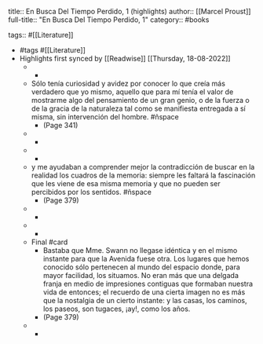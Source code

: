 title:: En Busca Del Tiempo Perdido, 1 (highlights)
author:: [[Marcel Proust]]
full-title:: "En Busca Del Tiempo Perdido, 1"
category:: #books

tags:: #[[Literature]]

- #tags #[[Literature]]
- Highlights first synced by [[Readwise]] [[Thursday, 18-08-2022]]
	- -
	- Sólo tenía curiosidad y avidez por conocer lo que creía más verdadero que yo mismo, aquello que para mí tenía el valor de mostrarme algo del pensamiento de un gran genio, o de la fuerza o de la gracia de la naturaleza tal como se manifiesta entregada a sí misma, sin intervención del hombre. #ñspace
		- (Page 341)
	- -
	- -
	- y me ayudaban a comprender mejor la contradicción de buscar en la realidad los cuadros de la memoria: siempre les faltará la fascinación que les viene de esa misma memoria y que no pueden ser percibidos por los sentidos. #ñspace
		- (Page 379)
	- -
	- -
	- Final #card
		- Bastaba que Mme. Swann no llegase idéntica y en el mismo instante para que la Avenida fuese otra. Los lugares que hemos conocido sólo pertenecen al mundo del espacio donde, para mayor facilidad, los situamos. No eran más que una delgada franja en medio de impresiones contiguas que formaban nuestra
		  vida de entonces; el recuerdo de una cierta imagen no es más que la nostalgia de un cierto instante: y las casas, los caminos, los paseos, son tugaces, ¡ay!, como los años.
		- (Page 379)
	- -